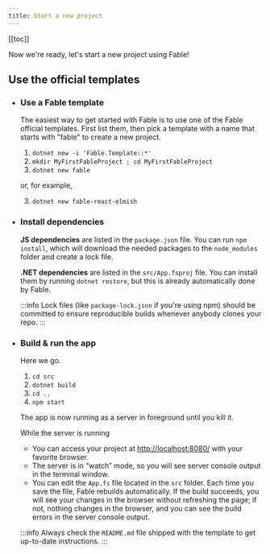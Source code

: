 ```yaml
---
title: Start a new project
---
```


[[toc]]

Now we're ready, let's start a new project using Fable!

## Use the official templates

<ul class="textual-steps">

<li>

### Use a Fable template

The easiest way to get started with Fable is to use one of the Fable official templates. First list them, then pick a template with a name that starts with "fable" to create a new project.

1. `dotnet new -i 'Fable.Template::*'`
2. `mkdir MyFirstFableProject ; cd MyFirstFableProject`
3. `dotnet new fable`

or, for example,

3. `dotnet new fable-react-elmish`
</li>

<li>

### Install dependencies

**JS dependencies** are listed in the `package.json` file. You can run `npm install`, which will download the needed packages to the `node_modules` folder and create a lock file.

**.NET dependencies** are listed in the `src/App.fsproj` file. You can install them by running `dotnet restore`, but this is already automatically done by Fable.

:::info
Lock files (like `package-lock.json` if you're using npm) should be committed to ensure reproducible builds whenever anybody clones your repo.
:::

</li>

<li>

### Build & run the app

Here we go.

1. `cd src`
2. `dotnet build`
3. `cd ..`
4. `npm start`

The app is now running as a server in foreground until you kill it.

While the server is running
- You can access your project at [http://localhost:8080/](http://localhost:8080/) with your favorite browser.
- The server is in “watch” mode, so you will see server console output in the terminal window.
- You can edit the `App.fs` file located in the `src` folder. Each time you save the file, Fable rebuilds automatically. If the build succeeds, you will see your changes in the browser without refreshing the page; if not, nothing changes in the browser, and you can see the build errors in the server console output.

:::info
Always check the `README.md` file shipped with the template to get up-to-date instructions.
:::

</li>
</ul>
